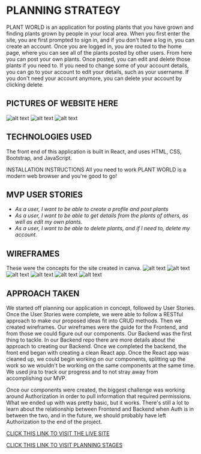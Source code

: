 # PLANNING STRATEGY

PLANT WORLD is an application for posting plants that you have grown and finding plants grown by people in your local area. 
When you first enter the site, you are first prompted to sign in, and if you don't have a log in, you can create an account. Once you are logged in, you are routed to the home page, where you can see all of the plants posted by other users. From here you can post your own plants. Once posted, you  can edit and delete those plants if you need to.
If you need to change some of your account details, you can go to your account to edit your details, such as your username. If you don't need your account anymore, you can delete your account by clicking delete.

## PICTURES OF WEBSITE HERE

![alt text](https://)
![alt text](https://)
![alt text](https://)

## TECHNOLOGIES USED
The front end of this application is built in React, and uses HTML, CSS, Bootstrap, and JavaScript.

INSTALLATION INSTRUCTIONS
All you need to work PLANT WORLD is a modern web browser and you're good to go!

## MVP USER STORIES
- _As a user, I want to be able to create a profile and post plants_
- _As a user, I want to be able to get details from the plants of others, as well as edit my own plants._
- _As a user, I want to be able to delete plants, and if I need to, delete my account._

## WIREFRAMES
These were the concepts for the site created in canva.
![alt text](https://media.git.generalassemb.ly/user/43502/files/f5c0cfa8-0df6-469f-836a-65efd879ad0c)
![alt text](https://media.git.generalassemb.ly/user/43502/files/619711ce-3445-43ca-bbf6-cd5d07051dc0)
![alt text](https://media.git.generalassemb.ly/user/43502/files/ad08858c-f9f1-4bcc-8097-c575f15aea81)
![alt text](https://media.git.generalassemb.ly/user/43502/files/551a2494-ae5f-45cc-897b-6e81745d6419)
![alt text](https://media.git.generalassemb.ly/user/43502/files/b27f6db5-3e92-4a35-9b4a-83769964f740)
![alt text](https://media.git.generalassemb.ly/user/43502/files/29c0fa4a-13a8-4c74-bf04-4829dc3c3af4)

## APPROACH TAKEN
We started off planning our application in concept, followed by User Stories. Once the User Stories were complete, we were able to follow a RESTful approach to make our proposed ideas fit into CRUD methods. Then we created wireframes. Our wireframes were the guide for the Frontend, and from those we could figure out our components. Our Backend was the first thing to tackle.
In our Backend repo there are more details about the approach to creating our Backend.
Once we completed the backend, the front end began with creating a clean React app. Once the React app was cleaned up, we could begin working on our components, splitting up the work so we wouldn't be working on the same components at the same time.
We used jira to track our progress and to not stray away from accomplishing our MVP.

Once our components were created, the biggest challenge was working around Authorization in order to pull information that required permissions. What we ended up with was pretty basic, but it works. There's still a lot to learn about the relationship between Frontend and Backend when Auth is in between the two, and in the future, we should probably have left Authorization to the end of the project.

[CLICK THIS LINK TO VISIT THE LIVE SITE](https://chimerical-malabi-77d9ef.netlify.app/)

[CLICK THIS LINK TO VISIT PLANNING STAGES](https://media.git.generalassemb.ly/user/43502/files/29c0fa4a-13a8-4c74-bf04-4829dc3c3af4)
